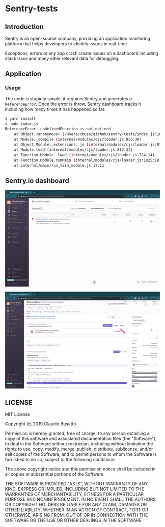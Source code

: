 # Sentry-tests

## Introduction

Sentry is an open-source company, providing an application monitoring platform that helps developers to identify issues in real-time.

Exceptions, errors or any app crash create issues on a dashboard including stack trace and many other relevant data for debugging.

## Application

### Usage

The code is stupidly simple, it requires Sentry and generates a `ReferenceError`. Once the error is throw, Sentry dashboard tracks it including how many times it has happened so far.

```sh
$ yarn install
$ node index.js
ReferenceError: undefinedFunction is not defined
    at Object.<anonymous> (/Users/cbusa/github/sentry-tests/index.js:10:1)
    at Module._compile (internal/modules/cjs/loader.js:956:30)
    at Object.Module._extensions..js (internal/modules/cjs/loader.js:973:10)
    at Module.load (internal/modules/cjs/loader.js:812:32)
    at Function.Module._load (internal/modules/cjs/loader.js:724:14)
    at Function.Module.runMain (internal/modules/cjs/loader.js:1025:10)
    at internal/main/run_main_module.js:17:11
```

## Sentry.io dashboard

![](assets/dashboard.png)

![](assets/dashboard2.png)

## LICENSE

MIT License

Copyright (c) 2019 Claudio Busatto

Permission is hereby granted, free of charge, to any person obtaining a copy
of this software and associated documentation files (the "Software"), to deal
in the Software without restriction, including without limitation the rights
to use, copy, modify, merge, publish, distribute, sublicense, and/or sell
copies of the Software, and to permit persons to whom the Software is
furnished to do so, subject to the following conditions:

The above copyright notice and this permission notice shall be included in all
copies or substantial portions of the Software.

THE SOFTWARE IS PROVIDED "AS IS", WITHOUT WARRANTY OF ANY KIND, EXPRESS OR
IMPLIED, INCLUDING BUT NOT LIMITED TO THE WARRANTIES OF MERCHANTABILITY,
FITNESS FOR A PARTICULAR PURPOSE AND NONINFRINGEMENT. IN NO EVENT SHALL THE
AUTHORS OR COPYRIGHT HOLDERS BE LIABLE FOR ANY CLAIM, DAMAGES OR OTHER
LIABILITY, WHETHER IN AN ACTION OF CONTRACT, TORT OR OTHERWISE, ARISING FROM,
OUT OF OR IN CONNECTION WITH THE SOFTWARE OR THE USE OR OTHER DEALINGS IN THE
SOFTWARE.

